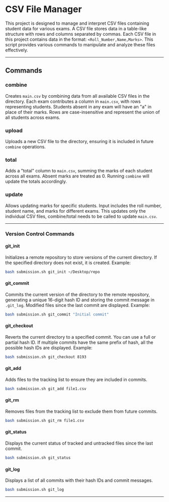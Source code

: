 # CSV File Manager

This project is designed to manage and interpret CSV files containing student data for various exams. A CSV file stores data in a table-like structure with rows and columns separated by commas. Each CSV file in this project contains data in the format:
`<Roll_Number,Name,Marks>`. This script provides various commands to manipulate and analyze these files effectively.

---

## **Commands**

### **combine**

Creates `main.csv` by combining data from all available CSV files in the directory. Each exam contributes a column in `main.csv`, with rows representing students. Students absent in any exam will have an "a" in place of their marks. Rows are case-insensitive and represent the union of all students across exams.

### **upload**

Uploads a new CSV file to the directory, ensuring it is included in future `combine` operations.

### **total**

Adds a "total" column to `main.csv`, summing the marks of each student across all exams. Absent marks are treated as 0. Running `combine` will update the totals accordingly.

### **update**

Allows updating marks for specific students. Input includes the roll number, student name, and marks for different exams. This updates only the individual CSV files, combine/total needs to be called to update `main.csv`.

---

### **Version Control Commands**

#### **git\_init**

Initializes a remote repository to store versions of the current directory. If the specified directory does not exist, it is created.
Example:

```bash
bash submission.sh git_init ~/Desktop/repo
```

#### **git\_commit**

Commits the current version of the directory to the remote repository, generating a unique 16-digit hash ID and storing the commit message in `.git_log`. Modified files since the last commit are displayed.
Example:

```bash
bash submission.sh git_commit "Initial commit"
```

#### **git\_checkout**

Reverts the current directory to a specified commit. You can use a full or partial hash ID. If multiple commits have the same prefix of hash, all the possible hash IDs are displayed.
Example:

```bash
bash submission.sh git_checkout 8193
```

#### **git\_add**

Adds files to the tracking list to ensure they are included in commits.

```bash
bash submission.sh git_add file1.csv
```

#### **git\_rm**

Removes files from the tracking list to exclude them from future commits.

```bash
bash submission.sh git_rm file1.csv
```

#### **git\_status**

Displays the current status of tracked and untracked files since the last commit.

```bash
bash submission.sh git_status
```

#### **git\_log**

Displays a list of all commits with their hash IDs and commit messages.

```bash
bash submission.sh git_log
```

---

